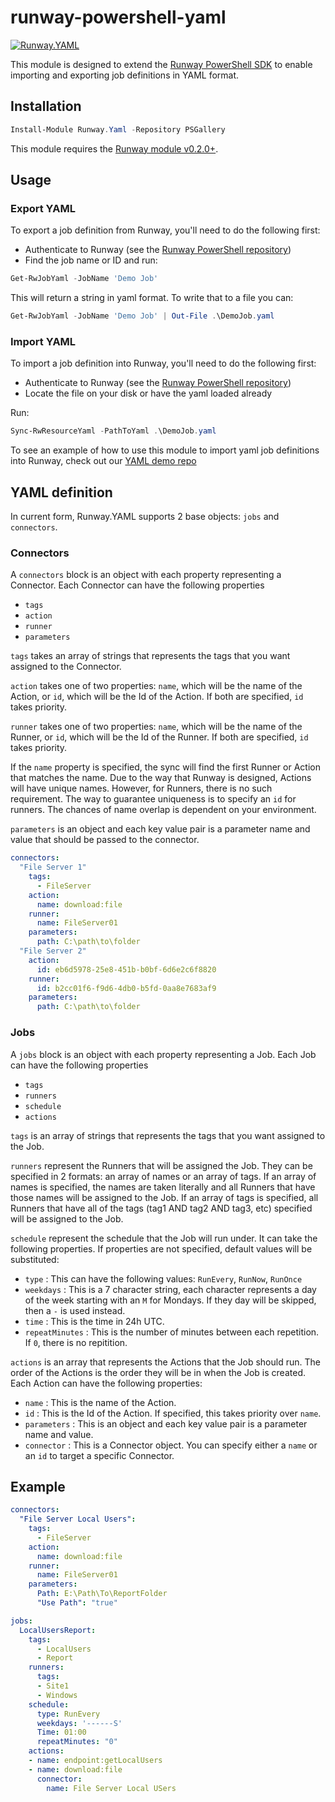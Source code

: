 # runway-powershell-yaml
[![Runway.YAML](https://img.shields.io/powershellgallery/v/Runway.YAML.svg?style=flat-square&label=Runway.YAML "Runway.YAML")](https://www.powershellgallery.com/packages/Runway.YAML/)

This module is designed to extend the [Runway PowerShell SDK](https://github.com/runway-software/runway-powershell) to enable importing and exporting job definitions in YAML format.

## Installation

```powershell
Install-Module Runway.Yaml -Repository PSGallery
```

This module requires the [Runway module v0.2.0+](https://github.com/runway-software/runway-powershell).

## Usage

### Export YAML

To export a job definition from Runway, you'll need to do the following first:

- Authenticate to Runway (see the [Runway PowerShell repository](https://github.com/runway-software/runway-powershell))
- Find the job name or ID and run:

```powershell
Get-RwJobYaml -JobName 'Demo Job'
```

This will return a string in yaml format. To write that to a file you can:

```powershell
Get-RwJobYaml -JobName 'Demo Job' | Out-File .\DemoJob.yaml
```

### Import YAML

To import a job definition into Runway, you'll need to do the following first:

- Authenticate to Runway (see the [Runway PowerShell repository](https://github.com/runway-software/runway-powershell))
- Locate the file on your disk or have the yaml loaded already

Run:

```powershell
Sync-RwResourceYaml -PathToYaml .\DemoJob.yaml
```

To see an example of how to use this module to import yaml job definitions into Runway, check out our [YAML demo repo](https://github.com/runway-software/yaml-demo)

## YAML definition

In current form, Runway.YAML supports 2 base objects: `jobs` and `connectors`.

### Connectors

A `connectors` block is an object with each property representing a Connector. Each Connector can have the following properties

- `tags`
- `action`
- `runner`
- `parameters`

`tags` takes an array of strings that represents the tags that you want assigned to the Connector.

`action` takes one of two properties: `name`, which will be the name of the Action, or `id`, which will be the Id of the Action. If both are specified, `id` takes priority.

`runner` takes one of two properties: `name`, which will be the name of the Runner, or `id`, which will be the Id of the Runner. If both are specified, `id` takes priority.

If the `name` property is specified, the sync will find the first Runner or Action that matches the name. Due to the way that Runway is designed, Actions will have unique names. However, for Runners, there is no such requirement. The way to guarantee uniqueness is to specify an `id` for runners. The chances of name overlap is dependent on your environment.

`parameters` is an object and each key value pair is a parameter name and value that should be passed to the connector.

```yaml
connectors:
  "File Server 1"
    tags:
      - FileServer
    action:
      name: download:file
    runner:
      name: FileServer01
    parameters:
      path: C:\path\to\folder
  "File Server 2"
    action:
      id: eb6d5978-25e8-451b-b0bf-6d6e2c6f8820
    runner:
      id: b2cc01f6-f9d6-4db0-b5fd-0aa8e7683af9
    parameters:
      path: C:\path\to\folder
```

### Jobs

A `jobs` block is an object with each property representing a Job. Each Job can have the following properties

- `tags`
- `runners`
- `schedule`
- `actions`

`tags` is an array of strings that represents the tags that you want assigned to the Job.

`runners` represent the Runners that will be assigned the Job. They can be specified in 2 formats: an array of names or an array of tags. If an array of names is specified, the names are taken literally and all Runners that have those names will be assigned to the Job. If an array of tags is specified, all Runners that have all of the tags (tag1 AND tag2 AND tag3, etc) specified will be assigned to the Job.

`schedule` represent the schedule that the Job will run under. It can take the following properties. If properties are not specified, default values will be substituted:

- `type` : This can have the following values: `RunEvery`, `RunNow`, `RunOnce`
- `weekdays` : This is a 7 character string, each character represents a day of the week starting with an `M` for Mondays. If they day will be skipped, then a `-` is used instead.
- `time` : This is the time in 24h UTC.
- `repeatMinutes` : This is the number of minutes between each repetition. If `0`, there is no repitition.

`actions` is an array that represents the Actions that the Job should run. The order of the Actions is the order they will be in when the Job is created. Each Action can have the following properties:

- `name` : This is the name of the Action.
- `id` : This is the Id of the Action. If specified, this takes priority over `name`.
- `parameters` : This is an object and each key value pair is a parameter name and value.
- `connector` : This is a Connector object. You can specify either a `name` or an `id` to target a specific Connector.

## Example

```yaml
connectors:
  "File Server Local Users":
    tags:
      - FileServer
    action:
      name: download:file
    runner:
      name: FileServer01
    parameters:
      Path: E:\Path\To\ReportFolder
      "Use Path": "true"

jobs:
  LocalUsersReport:
    tags:
      - LocalUsers
      - Report
    runners:
      tags:
      - Site1
      - Windows
    schedule:
      type: RunEvery
      weekdays: '------S'
      Time: 01:00
      repeatMinutes: "0"
    actions:
    - name: endpoint:getLocalUsers
    - name: download:file
      connector:
        name: File Server Local USers
```
